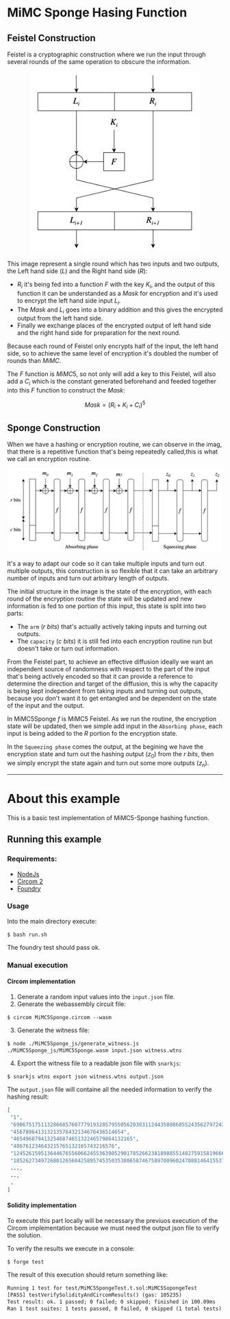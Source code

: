 # MiMC Sponge Hasing Function

## Feistel Construction

Feistel is a cryptographic construction where we run the input through several rounds of the same operation to obscure the information.

<div style="text-align: center">
<img src="images/img-01.png" width="400"/>
</div>

This image represent a single round which has two inputs and two outputs, the Left hand side ($L$) and the Right hand side ($R$):

- $R_i$ it's being fed into a function $F$ with the key $K_i$, and the output of this function it can be understanded as a $Mask$ for encryption and it's used to encrypt the left hand side input $L_i$.
- The $Mask$ and $L_i$ goes into a binary addition and this gives the encrypted output from the left hand side.
- Finally we exchange places of the encrypted output of left hand side and the right hand side for preparation for the next round.

Because each round of Feistel only encrypts half of the input, the left hand side, so to achieve the same level of encryption it's doubled the number of rounds than $MiMC$.

The $F$ function is $MiMC5$, so not only will add a key to this Feistel, will also add a $C_i$ which is the constant generated beforehand and feeded together into this $F$ function to construct the $Mask$:

$$
Mask = (R_i + K_i + C_i)^5
$$

## Sponge Construction

When we have a hashing or encryption routine, we can observe in the imag, that there is a repetitive function that's being repeatedly called,this is what we call an encryption routine.

<div style="text-align: center">
<img src="images/img-02.png" width="800"/>
</div>

It's a way to adapt our code so it can take multiple inputs and turn out multiple outputs, this construction is so flexible that it can take an arbitrary number of inputs and turn out arbitrary length of outputs.

The initial structure in the image is the state of the encryption, with each round of the encryption routine the state will be updated and new information is fed to one portion of this input, this state is split into two parts:

- The `arm` ($r$ $bits$) that's actually actively taking inputs and turning out outputs.
- The `capacity` ($c$ $bits$) it is still fed into each encryption routine run but doesn't take or turn out information.

From the Feistel part, to achieve an effective diffusion ideally we want an independent source of randomness with respect to the part of the input that's being actively encoded so that it can provide a reference to determine the direction and target of the diffusion, this is why the capacity is being kept independent from taking inputs and turning out outputs, because you don't want it to get entangled and be dependent on the state of the input and the output.

In MiMC5Sponge $f$ is MiMC5 Feistel. As we run the routine, the encryption state will be updated, then we simple add input in the `Absorbing phase`, each input is being added to the $R$ portion fo the encryption state.

In the `Squeezing phase` comes the output, at the begining we have the encryption state and turn out the hashing output ($z_0$) from the $r$ $bits$, then we simply encrypt the state again and turn out some more outputs ($z_n$).

---

# About this example

This is a basic test implementation of MiMC5-Sponge hashing function.

## Running this example

### Requirements:

- [NodeJs](https://nodejs.org/)
- [Circom 2](https://docs.circom.io/getting-started/installation/)
- [Foundry](https://book.getfoundry.sh/getting-started/installation)

### Usage

Into the main directory execute:

```
$ bash run.sh
```

The foundry test should pass ok.

### Manual execution

#### Circom implementation

1. Generate a random input values into the `input.json` file.
2. Generate the webassembly circuit file:

```
$ circom MiMC5Sponge.circom --wasm
```

3. Generate the witness file:

```
$ node ./MiMC5Sponge_js/generate_witness.js ./MiMC5Sponge_js/MiMC5Sponge.wasm input.json witness.wtns
```

4. Export the witness file to a readable json file with `snarkjs`:

```
$ snarkjs wtns export json witness.wtns output.json
```

The `output.json` file will containe all the needed information to verify the hashing result:

```json
[
 "1",
 "6906751751132866857607779193285795505620303112443580868552435627972436601937",    // (Hash result)
 "456789641313213576432134676436514654",                                            // (k)
 "465496879413254687465132246579864132165",                                         // (ins[1])
 "486761234643215765132165743216576",                                               // (ins[2])
 "124526159513644676556066245536390529017852662381898855148275915819666365149",
 "18526273497268012656042589574535035380658746758970096024708814641553788213479",
 ...,
 ..,
 .
]
```

#### Solidity implementation

To execute this part locally will be necessary the previuos execution of the Circom implementation because we must need the output json file to verify the solution.

To verify the results we execute in a console:

```
$ forge test
```

The result of this execution should return something like:

```
Running 1 test for test/MiMC5SpongeTest.t.sol:MiMC5SopongeTest
[PASS] testVerifySolidityAndCircomResults() (gas: 105235)
Test result: ok. 1 passed; 0 failed; 0 skipped; finished in 100.09ms
Ran 1 test suites: 1 tests passed, 0 failed, 0 skipped (1 total tests)
```
